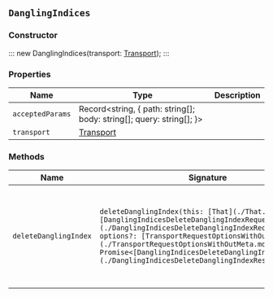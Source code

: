 ## `DanglingIndices`

### Constructor

:::
new DanglingIndices(transport: [Transport](./Transport.md));
:::

### Properties

| Name | Type | Description |
| - | - | - |
| `acceptedParams` | Record<string, { path: string[]; body: string[]; query: string[]; }> | &nbsp; |
| `transport` | [Transport](./Transport.md) | &nbsp; |

### Methods

| Name | Signature | Description |
| - | - | - |
| `deleteDanglingIndex` | `deleteDanglingIndex(this: [That](./That.md), params: [DanglingIndicesDeleteDanglingIndexRequest](./DanglingIndicesDeleteDanglingIndexRequest.md), options?: [TransportRequestOptionsWithOutMeta](./TransportRequestOptionsWithOutMeta.md)): Promise<[DanglingIndicesDeleteDanglingIndexResponse](./DanglingIndicesDeleteDanglingIndexResponse.md)>;` | Delete a dangling index. If Elasticsearch encounters index data that is absent from the current cluster state, those indices are considered to be dangling. For example, this can happen if you delete more than `cluster.indices.tombstones.size` indices while an Elasticsearch node is offline. || `deleteDanglingIndex` | `deleteDanglingIndex(this: [That](./That.md), params: [DanglingIndicesDeleteDanglingIndexRequest](./DanglingIndicesDeleteDanglingIndexRequest.md), options?: [TransportRequestOptionsWithMeta](./TransportRequestOptionsWithMeta.md)): Promise<[TransportResult](./TransportResult.md)<[DanglingIndicesDeleteDanglingIndexResponse](./DanglingIndicesDeleteDanglingIndexResponse.md), unknown>>;` | &nbsp; || `deleteDanglingIndex` | `deleteDanglingIndex(this: [That](./That.md), params: [DanglingIndicesDeleteDanglingIndexRequest](./DanglingIndicesDeleteDanglingIndexRequest.md), options?: [TransportRequestOptions](./TransportRequestOptions.md)): Promise<[DanglingIndicesDeleteDanglingIndexResponse](./DanglingIndicesDeleteDanglingIndexResponse.md)>;` | &nbsp; || `importDanglingIndex` | `importDanglingIndex(this: [That](./That.md), params: [DanglingIndicesImportDanglingIndexRequest](./DanglingIndicesImportDanglingIndexRequest.md), options?: [TransportRequestOptionsWithOutMeta](./TransportRequestOptionsWithOutMeta.md)): Promise<[DanglingIndicesImportDanglingIndexResponse](./DanglingIndicesImportDanglingIndexResponse.md)>;` | Import a dangling index. If Elasticsearch encounters index data that is absent from the current cluster state, those indices are considered to be dangling. For example, this can happen if you delete more than `cluster.indices.tombstones.size` indices while an Elasticsearch node is offline. || `importDanglingIndex` | `importDanglingIndex(this: [That](./That.md), params: [DanglingIndicesImportDanglingIndexRequest](./DanglingIndicesImportDanglingIndexRequest.md), options?: [TransportRequestOptionsWithMeta](./TransportRequestOptionsWithMeta.md)): Promise<[TransportResult](./TransportResult.md)<[DanglingIndicesImportDanglingIndexResponse](./DanglingIndicesImportDanglingIndexResponse.md), unknown>>;` | &nbsp; || `importDanglingIndex` | `importDanglingIndex(this: [That](./That.md), params: [DanglingIndicesImportDanglingIndexRequest](./DanglingIndicesImportDanglingIndexRequest.md), options?: [TransportRequestOptions](./TransportRequestOptions.md)): Promise<[DanglingIndicesImportDanglingIndexResponse](./DanglingIndicesImportDanglingIndexResponse.md)>;` | &nbsp; || `listDanglingIndices` | `listDanglingIndices(this: [That](./That.md), params?: [DanglingIndicesListDanglingIndicesRequest](./DanglingIndicesListDanglingIndicesRequest.md), options?: [TransportRequestOptionsWithOutMeta](./TransportRequestOptionsWithOutMeta.md)): Promise<[DanglingIndicesListDanglingIndicesResponse](./DanglingIndicesListDanglingIndicesResponse.md)>;` | Get the dangling indices. If Elasticsearch encounters index data that is absent from the current cluster state, those indices are considered to be dangling. For example, this can happen if you delete more than `cluster.indices.tombstones.size` indices while an Elasticsearch node is offline. Use this API to list dangling indices, which you can then import or delete. || `listDanglingIndices` | `listDanglingIndices(this: [That](./That.md), params?: [DanglingIndicesListDanglingIndicesRequest](./DanglingIndicesListDanglingIndicesRequest.md), options?: [TransportRequestOptionsWithMeta](./TransportRequestOptionsWithMeta.md)): Promise<[TransportResult](./TransportResult.md)<[DanglingIndicesListDanglingIndicesResponse](./DanglingIndicesListDanglingIndicesResponse.md), unknown>>;` | &nbsp; || `listDanglingIndices` | `listDanglingIndices(this: [That](./That.md), params?: [DanglingIndicesListDanglingIndicesRequest](./DanglingIndicesListDanglingIndicesRequest.md), options?: [TransportRequestOptions](./TransportRequestOptions.md)): Promise<[DanglingIndicesListDanglingIndicesResponse](./DanglingIndicesListDanglingIndicesResponse.md)>;` | &nbsp; |